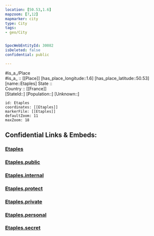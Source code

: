 ```yaml
---
location: [50.53,1.6] 
mapzoom: [7,12] 
mapmarker: city 
type: City
tags:
- geo/City


SpocWebEntityId: 30082
isDeleted: false
confidential: public

---
```

#is_a_/Place  
#is_a_ :: [[Place]] 
[has_place_longitude::1.6] 
[has_place_latitude::50.53] 
[name::Etaples] 
State ::  
Country :: [[France]]  
[StateId::] 
[Population::] 
[Unknown::] 


```leaflet
id: Etaples
coordinates: [[Etaples]] 
markerFile: [[Etaples]] 
defaultZoom: 11 
maxZoom: 18
```


## Confidential Links & Embeds: 

### [Etaples](/_Standards/Earth/Continent/Europe/Europe~West/France/regions~France/Hauts-de-France/departments~Hauts-de-France/Pas-de-Calais/communes~Pas-de-Calais/Montreuil/cities~Montreuil/Etaples.md) 

### [Etaples.public](/_public/Earth/Continent/Europe/Europe~West/France/regions~France/Hauts-de-France/departments~Hauts-de-France/Pas-de-Calais/communes~Pas-de-Calais/Montreuil/cities~Montreuil/Etaples.public.md) 

### [Etaples.internal](/_internal/Earth/Continent/Europe/Europe~West/France/regions~France/Hauts-de-France/departments~Hauts-de-France/Pas-de-Calais/communes~Pas-de-Calais/Montreuil/cities~Montreuil/Etaples.internal.md) 

### [Etaples.protect](/_protect/Earth/Continent/Europe/Europe~West/France/regions~France/Hauts-de-France/departments~Hauts-de-France/Pas-de-Calais/communes~Pas-de-Calais/Montreuil/cities~Montreuil/Etaples.protect.md) 

### [Etaples.private](/_private/Earth/Continent/Europe/Europe~West/France/regions~France/Hauts-de-France/departments~Hauts-de-France/Pas-de-Calais/communes~Pas-de-Calais/Montreuil/cities~Montreuil/Etaples.private.md) 

### [Etaples.personal](/_personal/Earth/Continent/Europe/Europe~West/France/regions~France/Hauts-de-France/departments~Hauts-de-France/Pas-de-Calais/communes~Pas-de-Calais/Montreuil/cities~Montreuil/Etaples.personal.md) 

### [Etaples.secret](/_secret/Earth/Continent/Europe/Europe~West/France/regions~France/Hauts-de-France/departments~Hauts-de-France/Pas-de-Calais/communes~Pas-de-Calais/Montreuil/cities~Montreuil/Etaples.secret.md)

